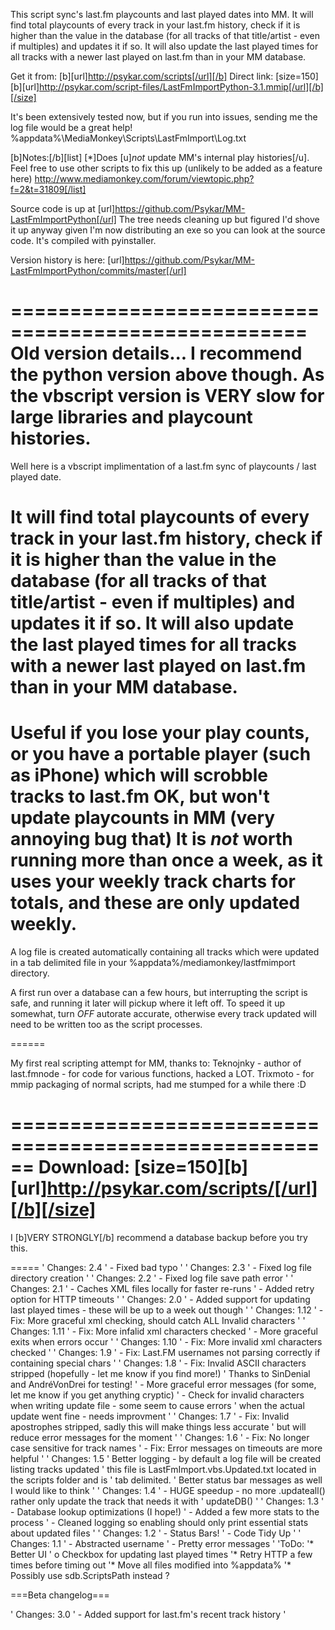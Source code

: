This script sync's last.fm playcounts and last played dates into MM.
It will find total playcounts of every track in your last.fm history, check if it is higher than the value in the database (for all tracks of that title/artist - even if multiples) and updates it if so.
It will also update the last played times for all tracks with a newer last played on last.fm than in your MM database. 

Get it from: [b][url]http://psykar.com/scripts[/url][/b]
Direct link: [size=150][b][url]http://psykar.com/script-files/LastFmImportPython-3.1.mmip[/url][/b][/size]

It's been extensively tested now, but if you run into issues, sending me the log file would be a great help! %appdata%\MediaMonkey\Scripts\LastFmImport\Log.txt

[b]Notes:[/b][list]
[*]Does [u]*not* update MM's internal play histories[/u]. Feel free to use other scripts to fix this up (unlikely to be added as a feature here) http://www.mediamonkey.com/forum/viewtopic.php?f=2&t=31809[/list]

Source code is up at [url]https://github.com/Psykar/MM-LastFmImportPython[/url]
The tree needs cleaning up but figured I'd shove it up anyway given I'm now distributing an exe so you can look at the source code. It's compiled with pyinstaller.

Version history is here:
[url]https://github.com/Psykar/MM-LastFmImportPython/commits/master[/url]

===================================================
Old version details... I recommend the python version above though. As the vbscript version is VERY slow for large libraries and playcount histories.
====================

Well here is a vbscript implimentation of a last.fm sync of playcounts / last played date.

It will find total playcounts of every track in your last.fm history, check if it is higher than the value in the database (for all tracks of that title/artist - even if multiples) and updates it if so.
It will also update the last played times for all tracks with a newer last played on last.fm than in your MM database. 
===============
Useful if you lose your play counts, or you have a portable player (such as iPhone) which will scrobble tracks to last.fm OK, but won't update playcounts in MM (very annoying bug that)
It is *not* worth running more than once a week, as it uses your weekly track charts for totals, and these are only updated weekly.
===============

A log file is created automatically containing all tracks which were updated in a tab delimited file in your %appdata%/mediamonkey/lastfmimport directory.

A first run over a database can a few hours, but interrupting the script is safe, and running it later will pickup where it left off.
To speed it up somewhat, turn *OFF* autorate accurate, otherwise every track updated will need to be written too as the script processes.


======

My first real scripting attempt for MM, thanks to:
Teknojnky - author of last.fmnode - for code for various functions, hacked a LOT.
Trixmoto - for mmip packaging of normal scripts, had me stumped for a while there :D

======================================================
Download:
[size=150][b][url]http://psykar.com/scripts/[/url][/b][/size]
======================================================

I [b]VERY STRONGLY[/b] recommend a database backup before you try this.

 =====
' Changes: 2.4
' - Fixed bad typo
'
' Changes: 2.3
' - Fixed log file directory creation
'
' Changes: 2.2
' - Fixed log file save path error
'
' Changes: 2.1
' - Caches XML files locally for faster re-runs
' - Added retry option for HTTP timeouts
'
' Changes: 2.0
' - Added support for updating last played times - these will be up to a week out though
'
' Changes: 1.12
' - Fix: More graceful xml checking, should catch ALL Invalid characters
'
' Changes: 1.11
' - Fix: More infalid xml characters checked
' - More graceful exits when errors occur
'
' Changes: 1.10
' - Fix: More invalid xml characters checked
'
' Changes: 1.9
' - Fix: Last.FM usernames not parsing correctly if containing special chars
'
' Changes: 1.8
' - Fix: Invalid ASCII characters stripped (hopefully - let me know if you find more!)
'  Thanks to SinDenial and AndréVonDrei for testing!
' - More graceful error messages (for some, let me know if you get anything cryptic)
' - Check for invalid characters when writing update file - some seem to cause errors
'	when the actual update went fine - needs improvment
'
' Changes: 1.7
' - Fix: Invalid apostrophes stripped, sadly this will make things less accurate
'	but will reduce error messages for the moment
'
' Changes: 1.6
' - Fix: No longer case sensitive for track names
' - Fix: Error messages on timeouts are more helpful
'
' Changes: 1.5
' Better logging - by default a log file will be created listing tracks updated
'	this file is LastFmImport.vbs.Updated.txt located in the scripts folder and is 
'	tab delimited.
' Better status bar messages as well I would like to think
'
' Changes: 1.4
' - HUGE speedup - no more .updateall() rather only update the track that needs it with
'   updateDB()
'
' Changes: 1.3
' - Database lookup optimizations (I hope!)
' - Added a few more stats to the process
' - Cleaned logging so enabling should only print essential stats about updated files
'
' Changes: 1.2
' - Status Bars!
' - Code Tidy Up
'
' Changes: 1.1
' - Abstracted username
' - Pretty error messages
'
'ToDo:
'* Better UI
'  o Checkbox for updating last played times
'* Retry HTTP a few times before timing out
'* Move all files modified into %appdata%
'* Possibly use  sdb.ScriptsPath instead ?

===Beta changelog===

' Changes: 3.0
' - Added support for last.fm's recent track history
'
